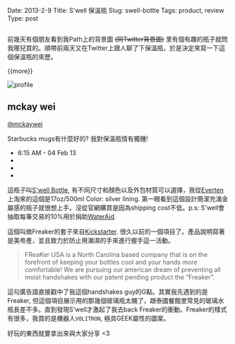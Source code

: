 Date: 2013-2-9
Title: S'well 保溫瓶
Slug: swell-bottle
Tags: product, review
Type: post

![<Alt>](<http://cdn.mckaywei.com/post-img/swell.jpg>"Swell bottle")

前幾天有個朋友看到我Path上的背景圖 <del>(同Twitter背景圖)</del> 里有個有趣的瓶子就問我哪兒買的。順帶前兩天又在Twitter上跟人聊了下保溫瓶，於是決定來寫一下這個保溫瓶的來歷。

{{more}}

<div class="tweet">
  <img src="http://cdn.mckaywei.com/img/profile.jpg" alt="profile">
  <span class="emp-sleep"></span>
  <h2>mckay wei</h2>
  <span class="twitter_id"><a href="https://twitter.com/mckaywei" target="_blank" >@mckaywei</a></span>
  <article>
    <p>
      Starbucks mugs有什麼好的? 我對保溫瓶情有獨鍾!
    </p>
  </article>
  <nav>
    <ul>
      <li class="time">6:15 AM - 04 Feb 13</li>
      <li><a href="https://twitter.com/intent/favorite?tweet_id=298313813923614720" class="fontawesome-star"></a></li>
      <li><a href="https://twitter.com/intent/retweet?tweet_id=298313813923614720" class="fontawesome-retweet"></a></li>
      <li><a href="https://twitter.com/intent/tweet?in_reply_to=298313813923614720" class="fontawesome-reply"></a></li>
    </ul>
  </nav>
</div>

這瓶子叫[S'well Bottle](http://swellbottle.com/), 有不同尺寸和顏色以及外包材質可以選擇，我從[Everten](http://www.everten.com.au/S-well-Insulated-Water-Bottle-Silver.html)上淘來的這個是17oz/500ml Color: silver lining. 第一眼看到這個設計簡潔充滿金屬感的瓶子就很想上手。沒從官網購買是因為shipping cost不低。p.s: S'well會抽取每筆交易的10%用於捐助[WaterAid](http://www.wateraid.org/). 

這個叫做Freaker的套子來自[Kickstarter](http://www.kickstarter.com/projects/freakerusa/freaker-usamaking-you-and-your-beverage-cooler?ref=live). 很久以前的一個項目了。產品說明寫著是美帝產，並且致力於防止用潮濕的手來進行握手這一活動。

> FReaKer USA is a North Carolina based company that is on the forefront of keeping your bottles cool and your hands more comfortable! We are pursuing our american dream of preventing all moist handshakes with our patent pending product the “Freaker”.

這句廣告語直接戳中了我這個handshakes guy的G點。其實我先遇到的是Freaker, 但這個項目展示用的那幾個玻璃瓶太醜了，跟泰國餐館里常見的玻璃水瓶長差不多。直到發現S'well才激起了我去back Freaker的衝動。Freaker的樣式有很多，我買的是機器人`VOLITRON`, 極具GEEK屬性的圖案。

好玩的東西就要拿出來與大家分享 <3






